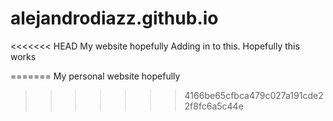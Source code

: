 # alejandrodiazz.github.io
<<<<<<< HEAD
My website hopefully 
Adding in to this. Hopefully this works

=======
My personal website hopefully
>>>>>>> 4166be65cfbca479c027a191cde22f8fc6a5c44e
